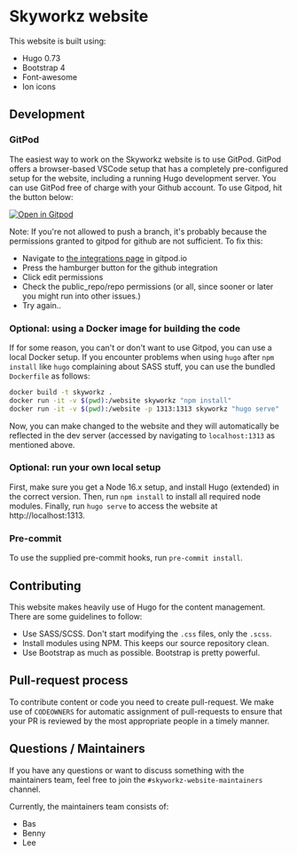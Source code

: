 # Skyworkz website

This website is built using:

 * Hugo 0.73
 * Bootstrap 4
 * Font-awesome
 * Ion icons

## Development

### GitPod
The easiest way to work on the Skyworkz website is to use GitPod. GitPod offers a browser-based VSCode setup that has a completely pre-configured setup for the website, including a running Hugo development server. You can use GitPod free of charge with your Github account. To use Gitpod, hit the button below:

[![Open in Gitpod](https://gitpod.io/button/open-in-gitpod.svg)](https://gitpod.io/#https://github.com/skyworkz/website)

Note: If you're not allowed to push a branch, it's probably because the permissions granted to gitpod for github are not sufficient.
To fix this:
* Navigate to [the integrations page](https://gitpod.io/user/integrations) in gitpod.io
* Press the hamburger button for the github integration
* Click edit permissions
* Check the public_repo/repo permissions (or all, since sooner or later you might run into other issues.)
* Try again..

### Optional: using a Docker image for building the code
If for some reason, you can't or don't want to use Gitpod, you can use a local Docker setup. If you encounter problems when using `hugo` after `npm install` like `hugo` complaining about SASS stuff, you can use the bundled `Dockerfile` as follows:
```bash
docker build -t skyworkz .
docker run -it -v $(pwd):/website skyworkz "npm install"
docker run -it -v $(pwd):/website -p 1313:1313 skyworkz "hugo serve"
```
Now, you can make changed to the website and they will automatically be reflected in the dev server (accessed by navigating to `localhost:1313` as mentioned above.

### Optional: run your own local setup
First, make sure you get a Node 16.x setup, and install Hugo (extended) in the correct version. Then, run `npm install` to install all required node modules. Finally, run `hugo serve` to access the website at http://localhost:1313.

### Pre-commit
To use the supplied pre-commit hooks, run `pre-commit install`.

## Contributing
This website makes heavily use of Hugo for the content management. There are some guidelines to follow:

 * Use SASS/SCSS. Don't start modifying the `.css` files, only the `.scss`.
 * Install modules using NPM. This keeps our source repository clean.
 * Use Bootstrap as much as possible. Bootstrap is pretty powerful.

 ## Pull-request process
 To contribute content or code you need to create pull-request. We make use of `CODEOWNERS` for automatic assignment of pull-requests to ensure that your PR is reviewed by the most appropriate people in a timely manner.

## Questions / Maintainers
If you have any questions or want to discuss something with the maintainers team, feel free to join the `#skyworkz-website-maintainers` channel.

Currently, the maintainers team consists of:
- Bas
- Benny
- Lee

